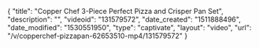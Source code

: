 {
    "title": "Copper Chef 3-Piece Perfect Pizza and Crisper Pan Set",
    "description": "",
    "videoid": "131579572",
    "date_created": "1511888496",
    "date_modified": "1530551950",
    "type": "captivate",
    "layout": "video",
    "url": "\/v\/copperchef-pizzapan-62653510-mp4\/131579572"
}